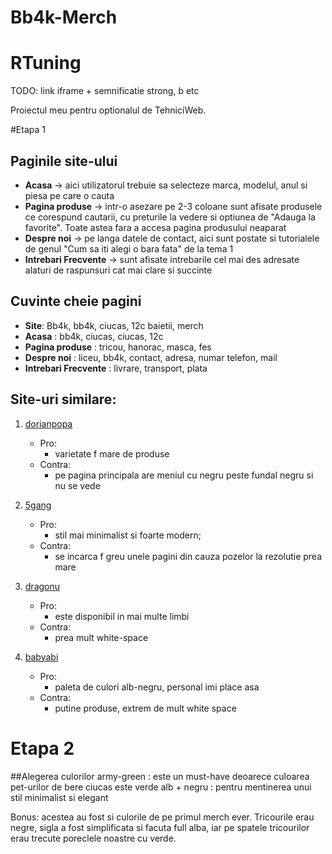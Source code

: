# Bb4k-Merch

# RTuning
TODO: link iframe + semnificatie strong, b etc

Proiectul meu pentru optionalul de TehniciWeb.

#Etapa 1

## Paginile site-ului

- **Acasa** -> aici utilizatorul trebuie sa selecteze marca, modelul, anul si piesa pe care o cauta
- **Pagina produse** -> intr-o asezare pe 2-3 coloane sunt afisate produsele ce corespund cautarii, cu preturile la vedere si optiunea de "Adauga la favorite". Toate astea fara a accesa pagina produsului neaparat
- **Despre noi** -> pe langa datele de contact, aici sunt postate si tutorialele de genul "Cum sa iti alegi o bara fata" de la tema 1
- **Intrebari Frecvente** -> sunt afisate intrebarile cel mai des adresate alaturi de raspunsuri cat mai clare si succinte


## Cuvinte cheie pagini

- **Site**: Bb4k, bb4k, ciucas, 12c baietii, merch
- **Acasa** : bb4k, ciucas, ciucas, 12c
- **Pagina produse** : tricou, hanorac, masca, fes
- **Despre noi** : liceu, bb4k, contact, adresa, numar telefon, mail
- **Intrebari Frecvente** : livrare, transport, plata

## Site-uri similare:

1. [dorianpopa](https://www.dorianpopa.ro/)
    - Pro:
        - varietate f mare de produse
    - Contra:
        - pe pagina principala are meniul cu negru peste fundal negru si nu se vede


2. [5gang](https://shop.5gang.ro/)
    - Pro:
        - stil mai minimalist si foarte modern;
    - Contra:
        - se incarca f greu unele pagini din cauza pozelor la rezolutie prea mare


3. [dragonu](http://www.dragonu.ro/)
    - Pro:
        - este disponibil in mai multe limbi
    - Contra:
        - prea mult white-space


4. [babyabi](https://www.babyabi.ro/)
    - Pro:
        - paleta de culori alb-negru, personal imi place asa
    - Contra:
        - putine produse, extrem de mult white space

# Etapa 2

##Alegerea culorilor
   army-green : este un must-have deoarece culoarea pet-urilor de bere ciucas este verde
   alb + negru : pentru mentinerea unui stil minimalist si elegant
   
   Bonus: acestea au fost si culorile de pe primul merch ever. Tricourile erau negre, sigla a fost 
simplificata si facuta full alba, iar pe spatele tricourilor erau trecute poreclele noastre cu verde.


